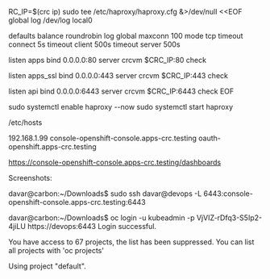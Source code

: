 
RC_IP=$(crc ip)
sudo tee /etc/haproxy/haproxy.cfg &>/dev/null <<EOF
global
    log /dev/log local0

defaults
    balance roundrobin
    log global
    maxconn 100
    mode tcp
    timeout connect 5s
    timeout client 500s
    timeout server 500s

listen apps
    bind 0.0.0.0:80
    server crcvm $CRC_IP:80 check

listen apps_ssl
    bind 0.0.0.0:443
    server crcvm $CRC_IP:443 check

listen api
    bind 0.0.0.0:6443
    server crcvm $CRC_IP:6443 check
EOF

sudo systemctl enable haproxy --now
sudo systemctl start haproxy



/etc/hosts

192.168.1.99 console-openshift-console.apps-crc.testing oauth-openshift.apps-crc.testing

https://console-openshift-console.apps-crc.testing/dashboards


Screenshots: 

davar@carbon:~/Downloads$ sudo ssh davar@devops -L 6443:console-openshift-console.apps-crc.testing:6443 


davar@carbon:~/Downloads$ oc login -u kubeadmin -p VjVIZ-rDfq3-S5Ip2-4jiLU https://devops:6443
Login successful.

You have access to 67 projects, the list has been suppressed. You can list all projects with 'oc projects'

Using project "default".


